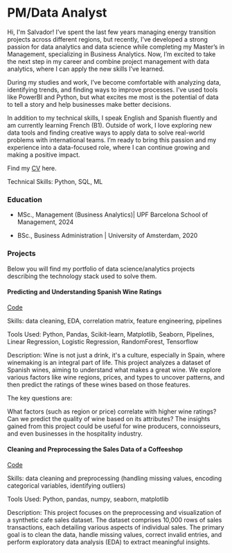 # PM/Data Analyst

Hi, I'm Salvador! I’ve spent the last few years managing energy transition projects across different regions, but recently, I’ve developed a strong passion for data analytics and data science while completing my Master’s in Management, specializing in Business Analytics. Now, I’m excited to take the next step in my career and combine project management with data analytics, where I can apply the new skills I’ve learned.

During my studies and work, I’ve become comfortable with analyzing data, identifying trends, and finding ways to improve processes. I’ve used tools like PowerBI and Python, but what excites me most is the potential of data to tell a story and help businesses make better decisions.

In addition to my technical skills, I speak English and Spanish fluently and am currently learning French (B1). Outside of work, I love exploring new data tools and finding creative ways to apply data to solve real-world problems with international teams. I’m ready to bring this passion and my experience into a data-focused role, where I can continue growing and making a positive impact.

Find my [CV](/assets/files/CV_RIOS-Salvador.pdf) here.

Technical Skills: Python, SQL, ML

### Education
- MSc., Management (Business Analytics)| UPF Barcelona School of Management, 2024

- BSc., Business Administration | University of Amsterdam, 2020

### Projects

Below you will find my portfolio of data science/analytics projects describing the technology stack used to solve them.

#### Predicting and Understanding Spanish Wine Ratings

[Code](/projects/Predicting_and_Understanding_Spanish_Wine_Ratings.ipynb)

Skills: data cleaning, EDA, correlation matrix, feature engineering, pipelines

Tools Used: Python, Pandas, Scikit-learn, Matplotlib, Seaborn, Pipelines, Linear Regression, Logistic Regression, RandomForest, Tensorflow

Description: Wine is not just a drink, it's a culture, especially in Spain, where winemaking is an integral part of life. This project analyzes a dataset of Spanish wines, aiming to understand what makes a great wine. We explore various factors like wine regions, prices, and types to uncover patterns, and then predict the ratings of these wines based on those features.

The key questions are:

What factors (such as region or price) correlate with higher wine ratings?
Can we predict the quality of wine based on its attributes?
The insights gained from this project could be useful for wine producers, connoisseurs, and even businesses in the hospitality industry.

#### Cleaning and Preprocessing the Sales Data of a Coffeeshop

[Code](/projects/cafe_sales.ipynb)

Skills: data cleaning and preprocessing (handling missing values, encoding categorical variables, identifying outliers)

Tools Used: Python, pandas, numpy, seaborn, matplotlib

Description: This project focuses on the preprocessing and visualization of a synthetic cafe sales dataset. The dataset comprises 10,000 rows of sales transactions, each detailing various aspects of individual sales. The primary goal is to clean the data, handle missing values, correct invalid entries, and perform exploratory data analysis (EDA) to extract meaningful insights.
